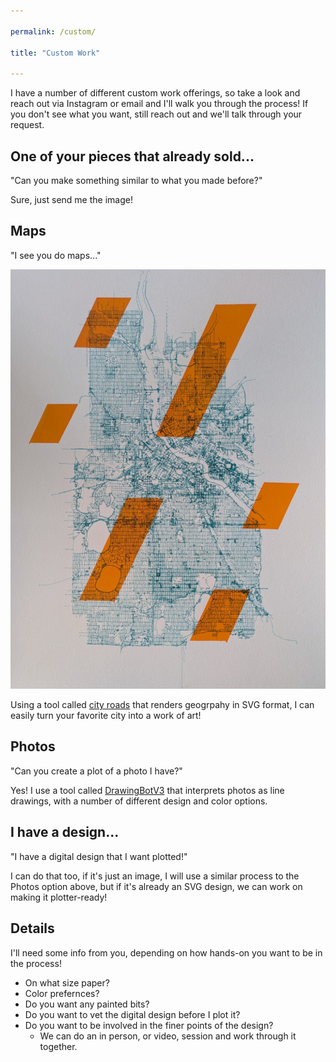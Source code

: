 ```yaml
---

permalink: /custom/

title: "Custom Work"

---
```

I have a number of different custom work offerings, so take a look and reach out via Instagram or email and I'll walk you through the process! If you don't see what you want, still reach out and we'll talk through your request.

## One of your pieces that already sold...
"Can you make something similar to what you made before?" 

Sure, just send me the image!

## Maps
"I see you do maps..."

![Map of Minneapolis](../assets/images/plotter_portfolio/00156.jpg)

Using a tool called [city roads](https://anvaka.github.io/city-roads) that renders geogrpahy in SVG format, I can easily turn your favorite city into a work of art!

## Photos
"Can you create a plot of a photo I have?" 

Yes! I use a tool called [DrawingBotV3](https://drawingbotv3.com/) that interprets photos as line drawings, with a number of different design and color options.

## I have a design...
"I have a digital design that I want plotted!" 

I can do that too, if it's just an image, I will use a similar process to the Photos option above, but if it's already an SVG design, we can work on making it plotter-ready!

## Details
I'll need some info from you, depending on how hands-on you want to be in the process!
- On what size paper?
- Color prefernces?
- Do you want any painted bits?
- Do you want to vet the digital design before I plot it?
- Do you want to be involved in the finer points of the design? 
    - We can do an in person, or video, session and work through it together.